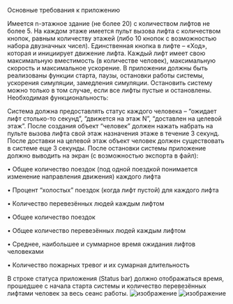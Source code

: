 Основные требования к приложению

Имеется n-этажное здание (не более 20) с количеством лифтов не более 5. На каждом этаже имеется пульт вызова лифта с количеством кнопок, равным количеству этажей (либо 10 кнопок с возможностью набора двузначных чисел). Единственная кнопка в лифте – «Ход», которая и инициирует движение лифта. Каждый лифт имеет свою максимальную вместимость (в количестве человек), максимальную скорость и максимальное ускорение. В приложении должны быть реализованы функции старта, паузы, остановки работы системы, ускорения симуляции, замедления симуляции. Остановить систему можно только в том случае, если все лифты пустые и остановлены.
Необходимая функциональность:

Система должна предоставлять статус каждого человека – “ожидает лифт столько-то секунд”, “движется на этаж N”, “доставлен на целевой этаж”. После создания объект “человек” должен нажать набрать на пульте вызова лифта свой этаж назначения этаже в течение 3 секунд. После доставки на целевой этаж объект человек должен существовать в системе еще 3 секунды. После остановки системы приложение должно выводить на экран (с возможностью экспорта в файл):

• Общее количество поездок (под одной поездкой понимается изменение направления движения) каждого лифта

• Процент “холостых” поездок (когда лифт пустой) для каждого лифта

• Количество перевезённых людей каждым лифтом

• Общее количество поездок

• Общее количество перевезённых людей каждым лифтом

• Среднее, наибольшее и суммарное время ожидания лифтов человеками

• Количество пожарных тревог и их сумарная длительность

В строке статуса приложения (Status bar) должно отображаться время, прошедшее с начала старта системы и количество перевезённых лифтами человек за весь сеанс работы.
![изображение](https://user-images.githubusercontent.com/71975109/147378721-212adef1-e71c-4f08-a85f-c5c0c87b8186.png)
![изображение](https://user-images.githubusercontent.com/71975109/147378736-194a3669-2926-43e9-bb7d-3c2049a4afc2.png)
